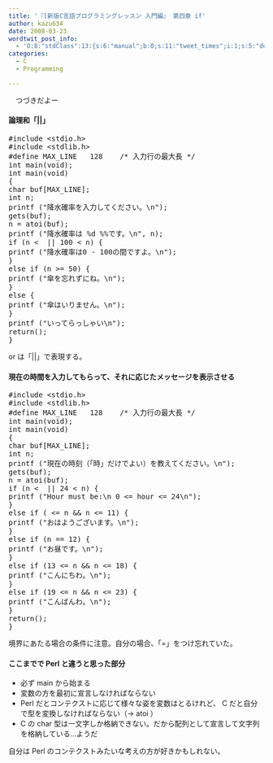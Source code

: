 ```yaml
---
title: '『[新版C言語プログラミングレッスン 入門編』 第四章 if'
author: kazu634
date: 2008-03-23
wordtwit_post_info:
  - 'O:8:"stdClass":13:{s:6:"manual";b:0;s:11:"tweet_times";i:1;s:5:"delay";i:0;s:7:"enabled";i:1;s:10:"separation";s:2:"60";s:7:"version";s:3:"3.7";s:14:"tweet_template";b:0;s:6:"status";i:2;s:6:"result";a:0:{}s:13:"tweet_counter";i:2;s:13:"tweet_log_ids";a:1:{i:0;i:3867;}s:9:"hash_tags";a:0:{}s:8:"accounts";a:1:{i:0;s:7:"kazu634";}}'
categories:
  - C
  - Programming

---
```

<div class="section">
<p>
    　つづきだよー
</p>
  
<p>
<a name="seemore"></a>
</p>
  
<h4>
    論理和「||」
</h4>
  
<pre class="syntax-highlight">
<span class="synPreProc">#include </span><span class="synConstant">&#60;stdio.h&#62;</span>
<span class="synPreProc">#include </span><span class="synConstant">&#60;stdlib.h&#62;</span>
<span class="synPreProc">#define MAX_LINE	</span><span class="synConstant">128</span><span class="synPreProc">	</span><span class="synComment">/* 入力行の最大長 */</span>
<span class="synType">int</span> main(<span class="synType">void</span>);
<span class="synType">int</span> main(<span class="synType">void</span>)
{
<span class="synType">char</span> buf[MAX_LINE];
<span class="synType">int</span> n;
printf (<span class="synConstant">&#34;降水確率を入力してください。</span><span class="synSpecial">\n</span><span class="synConstant">&#34;</span>);
gets(buf);
n = atoi(buf);
printf (<span class="synConstant">&#34;降水確率は </span><span class="synSpecial">%d</span><span class="synConstant"> </span><span class="synSpecial">%%</span><span class="synConstant">です。</span><span class="synSpecial">\n</span><span class="synConstant">&#34;</span>, n);
<span class="synStatement">if</span> (n &#60; <span class="synConstant"></span> || <span class="synConstant">100</span> &#60; n) {
printf (<span class="synConstant">&#34;降水確率は0 - 100の間ですよ。</span><span class="synSpecial">\n</span><span class="synConstant">&#34;</span>);
}
<span class="synStatement">else</span> <span class="synStatement">if</span> (n &#62;= <span class="synConstant">50</span>) {
printf (<span class="synConstant">&#34;傘を忘れずにね。</span><span class="synSpecial">\n</span><span class="synConstant">&#34;</span>);
}
<span class="synStatement">else</span> {
printf (<span class="synConstant">&#34;傘はいりません。</span><span class="synSpecial">\n</span><span class="synConstant">&#34;</span>);
}
printf (<span class="synConstant">&#34;いってらっしゃい</span><span class="synSpecial">\n</span><span class="synConstant">&#34;</span>);
<span class="synStatement">return</span>(<span class="synConstant"></span>);
}
</pre>
  
<p>
    or は「||」で表現する。
</p>
  
<h4>
    現在の時間を入力してもらって、それに応じたメッセージを表示させる
</h4>
  
<pre class="syntax-highlight">
<span class="synPreProc">#include </span><span class="synConstant">&#60;stdio.h&#62;</span>
<span class="synPreProc">#include </span><span class="synConstant">&#60;stdlib.h&#62;</span>
<span class="synPreProc">#define MAX_LINE	</span><span class="synConstant">128</span><span class="synPreProc">	</span><span class="synComment">/* 入力行の最大長 */</span>
<span class="synType">int</span> main(<span class="synType">void</span>);
<span class="synType">int</span> main(<span class="synType">void</span>)
{
<span class="synType">char</span> buf[MAX_LINE];
<span class="synType">int</span> n;
printf (<span class="synConstant">&#34;現在の時刻（「時」だけでよい）を教えてください。</span><span class="synSpecial">\n</span><span class="synConstant">&#34;</span>);
gets(buf);
n = atoi(buf);
<span class="synStatement">if</span> (n &#60; <span class="synConstant"></span> || <span class="synConstant">24</span> &#60; n) {
printf (<span class="synConstant">&#34;Hour must be:</span><span class="synSpecial">\n</span><span class="synConstant"> 0 &#60;= hour &#60;= 24</span><span class="synSpecial">\n</span><span class="synConstant">&#34;</span>);
}
<span class="synStatement">else</span> <span class="synStatement">if</span> (<span class="synConstant"></span> &#60;= n &#38;&#38; n &#60;= <span class="synConstant">11</span>) {
printf (<span class="synConstant">&#34;おはようございます。</span><span class="synSpecial">\n</span><span class="synConstant">&#34;</span>);
}
<span class="synStatement">else</span> <span class="synStatement">if</span> (n == <span class="synConstant">12</span>) {
printf (<span class="synConstant">&#34;お昼です。</span><span class="synSpecial">\n</span><span class="synConstant">&#34;</span>);
}
<span class="synStatement">else</span> <span class="synStatement">if</span> (<span class="synConstant">13</span> &#60;= n &#38;&#38; n &#60;= <span class="synConstant">18</span>) {
printf (<span class="synConstant">&#34;こんにちわ。</span><span class="synSpecial">\n</span><span class="synConstant">&#34;</span>);
}
<span class="synStatement">else</span> <span class="synStatement">if</span> (<span class="synConstant">19</span> &#60;= n &#38;&#38; n &#60;= <span class="synConstant">23</span>) {
printf (<span class="synConstant">&#34;こんばんわ。</span><span class="synSpecial">\n</span><span class="synConstant">&#34;</span>);
}
<span class="synStatement">return</span>(<span class="synConstant"></span>);
}
</pre>
  
<p>
    境界にあたる場合の条件に注意。自分の場合、「=」をつけ忘れていた。
</p>
  
<h4>
    ここまでで Perl と違うと思った部分
</h4>
  
<ul>
<li>
      必ず main から始まる
</li>
<li>
      変数の方を最初に宣言しなければならない
</li>
<li>
      Perl だとコンテクストに応じて様々な姿を変数はとるけれど、 C だと自分で型を変換しなければならない（→ atoi ）
</li>
<li>
      C の char 型は一文字しか格納できない。だから配列として宣言して文字列を格納している…ようだ
</li>
</ul>
  
<p>
    自分は Perl のコンテクストみたいな考えの方が好きかもしれない。
</p>
</div>
